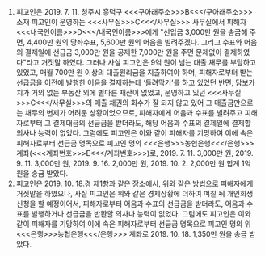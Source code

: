 1. 피고인은 2019. 7. 11. 청주시 흥덕구 <<<구아래주소>>>B<<</구아래주소>>> 소재 피고인이 운영하는 <<<사무실>>>C<<</사무실>>> 사무실에서 피해자 <<<내국인이름>>>D<<</내국인이름>>>에게 "선입금 3,000만 원을 송금해 주면, 4,400만 원의 당좌수표, 5,600만 원의 어음을 빌려주겠다. 그리고 수표와 어음의 결제일에 선급금 3,000만 원을 공제한 7,000만 원을 주면 문제없이 결제하였다"라고 거짓말 하였다.
그러나 사실 피고인은 9억 원이 넘는 대출 채무를 부담하고 있었고, 매월 700만 원 이상의 대출원리금을 지출하여야 하며, 피해자로부터 받는 선급금을 이전에 발행한 어음을 결제하는데 ‘돌려막기'를 하고 있었던 반면, 담보가치가 거의 없는 부동산 외에 별다른 재산이 없었고, 운영하고 있던 <<<사무실>>>C<<</사무실>>>의 매출 채권의 회수가 잘 되지 않고 있어 그 매출금만으로는 채무의 변제가 어려운 상황이었으므로, 피해자에게 어음과 수표를 빌려주고 피해자로부터 그 결제대금의 선급금을 받더라도, 해당 어음과 수표의 결제일에 결제할 의사나 능력이 없었다.
그럼에도 피고인은 이와 같이 피해자를 기망하여 이에 속은 피해자로부터 선급금 명목으로 피고인 명의 <<<은행>>>농협은행<<</은행>>> 계좌(<<<계좌번호>>>E<<</계좌번호>>>)로, 2019. 7. 11. 3,000만 원, 2019. 9. 11. 3,000만 원, 2019. 9. 16. 2,000만 원, 2019. 10. 2. 2,000만 원 합계 1억 원을 송금 받았다.
2. 피고인은 2019. 10. 18.경 제1항과 같은 장소에서, 위와 같은 방법으로 피해자에게 거짓말을 하였으나, 사실 피고인은 위와 같은 경제상황에 더하여 며칠 뒤 개인회생신청을 할 예정이어서, 피해자로부터 어음과 수표의 선급금을 받더라도, 어음과 수표를 발행하거나 선급금을 반환할 의사나 능력이 없었다.
그럼에도 피고인은 이와 같이 피해자를 기망하여 이에 속은 피해자로부터 선급금 명목으로 피고인 명의 위 <<<은행>>>농협은행<<</은행>>> 계좌로 2019. 10. 18. 1,350만 원을 송금 받았다.